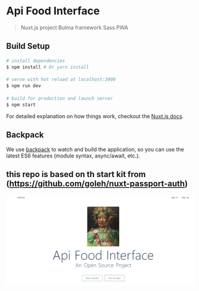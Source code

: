 # Api Food Interface

> Nuxt.js project
> Bulma framework
> Sass
> PWA

## Build Setup

``` bash
# install dependencies
$ npm install # Or yarn install

# serve with hot reload at localhost:3000
$ npm run dev

# build for production and launch server
$ npm start
```

For detailed explanation on how things work, checkout the [Nuxt.js docs](https://github.com/nuxt/nuxt.js).

## Backpack

We use [backpack](https://github.com/palmerhq/backpack) to watch and build the application, so you can use the latest ES6 features (module syntax, async/await, etc.).

## this repo is based on th start kit from (https://github.com/goleh/nuxt-passport-auth)

![screenshots](https://github.com/oliviapycz/ApiFoodInterface/raw/master/screenshot.png)
